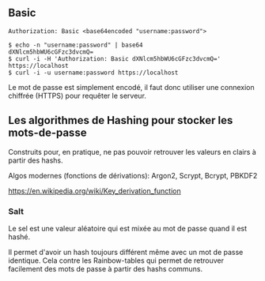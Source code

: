 ## Basic

`Authorization: Basic <base64encoded "username:password">`

```
$ echo -n "username:password" | base64
dXNlcm5hbWU6cGFzc3dvcmQ=
$ curl -i -H 'Authorization: Basic dXNlcm5hbWU6cGFzc3dvcmQ=' https://localhost
$ curl -i -u username:password https://localhost
```

Le mot de passe est simplement encodé, il faut donc utiliser une connexion chiffrée (HTTPS) pour requêter le serveur.

## Les algorithmes de Hashing pour stocker les mots-de-passe

Construits pour, en pratique, ne pas pouvoir retrouver les valeurs en clairs à partir des hashs.

Algos modernes (fonctions de dérivations): Argon2, Scrypt, Bcrypt, PBKDF2

https://en.wikipedia.org/wiki/Key_derivation_function

### Salt

Le sel est une valeur aléatoire qui est mixée au mot de passe quand il est hashé.

Il permet d'avoir un hash toujours différent même avec un mot de passe identique. Cela contre les Rainbow-tables qui permet de retrouver facilement des mots de passe à partir des hashs communs.


